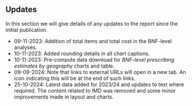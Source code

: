 ## Updates

In this section we will give details of any updates to the report since the initial publication.

- 09-11-2023: Addition of total items and total cost in the BNF-level analyses.
- 10-11-2023: Added rounding details in all chart captions.
- 10-11-2023: Pre-compute data download for _BNF-level prescribing estimates by geography_ charts and table.
- 09-09-2024: Note that links to external URLs will open in a new tab. An icon indicating this will be at the end of such links.
- 25-10-2024: Latest data added for 2023/24 and updates to text where required. The content related to IMD was removed and some minor improvements made in layout and charts.
